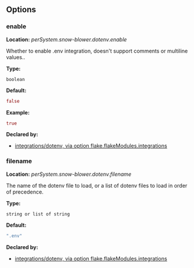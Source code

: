 ## Options

### enable

**Location:** *perSystem.snow-blower.dotenv.enable*

Whether to enable .env integration, doesn't support comments or multiline values..

**Type:**

`boolean`

**Default:**

```nix
false
```

**Example:**

```nix
true
```

**Declared by:**

- [integrations/dotenv, via option flake.flakeModules.integrations](https://github.com/use-the-fork/snow-blower/tree/main/modules/integrations/dotenv/default.nix)

### filename

**Location:** *perSystem.snow-blower.dotenv.filename*

The name of the dotenv file to load, or a list of dotenv files to load in order of precedence.

**Type:**

`string or list of string`

**Default:**

```nix
".env"
```

**Declared by:**

- [integrations/dotenv, via option flake.flakeModules.integrations](https://github.com/use-the-fork/snow-blower/tree/main/modules/integrations/dotenv/default.nix)
